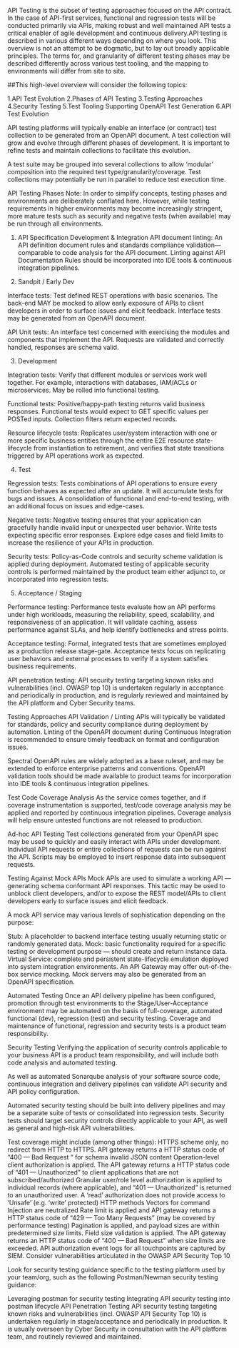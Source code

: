 
  API Testing is the subset of testing approaches focused on the API contract. In the case of API-first services, functional and regression tests will be conducted primarily via APIs, making robust and well maintained API tests a critical enabler of agile development and continuous delivery.API testing is described in various different ways depending on where you look. This overview is not an attempt to be dogmatic, but to lay out broadly applicable principles. The terms for, and granularity of different testing phases may be described differently across various test tooling, and the mapping to environments will differ from site to site.

##This high-level overview will consider the following topics:

1.API Test Evolution
2.Phases of API Testing
3.Testing Approaches
4.Security Testing
5.Test Tooling Supporting OpenAPI Test Generation
6.API Test Evolution

API testing platforms will typically enable an interface (or contract) test collection to be generated from an OpenAPI document. A test collection will grow and evolve through different phases of development. It is important to refine tests and maintain collections to facilitate this evolution.


A test suite may be grouped into several collections to allow ‘modular’ composition into the required test type/granularity/coverage. Test collections may potentially be run in parallel to reduce test execution time.

API Testing Phases
Note: In order to simplify concepts, testing phases and environments are deliberately conflated here. However, while testing requirements in higher environments may become increasingly stringent, more mature tests such as security and negative tests (when available) may be run through all environments.

1. API Specification Development & Integration
API document linting: An API definition document rules and standards compliance validation— comparable to code analysis for the API document. Linting against API Documentation Rules should be incorporated into IDE tools & continuous integration pipelines.

2. Sandpit / Early Dev

Interface tests: Test defined REST operations with basic scenarios. The back-end MAY be mocked to allow early exposure of APIs to client developers in order to surface issues and elicit feedback. Interface tests may be generated from an OpenAPI document.

API Unit tests: An interface test concerned with exercising the modules and components that implement the API. Requests are validated and correctly handled, responses are schema valid.

3. Development

Integration tests: Verify that different modules or services work well together. For example, interactions with databases, IAM/ACLs or microservices. May be rolled into functional testing.

Functional tests: Positive/happy-path testing returns valid business responses. Functional tests would expect to GET specific values per POSTed inputs. Collection filters return expected records.

Resource lifecycle tests: Replicates user/system interaction with one or more specific business entities through the entire E2E resource state-lifecycle from instantiation to retirement, and verifies that state transitions triggered by API operations work as expected.

4. Test

Regression tests: Tests combinations of API operations to ensure every function behaves as expected after an update. It will accumulate tests for bugs and issues. A consolidation of functional and end-to-end testing, with an additional focus on issues and edge-cases.

Negative tests: Negative testing ensures that your application can gracefully handle invalid input or unexpected user behavior. Write tests expecting specific error responses. Explore edge cases and field limits to increase the resilience of your APIs in production.

Security tests: Policy-as-Code controls and security scheme validation is applied during deployment. Automated testing of applicable security controls is performed maintained by the product team either adjunct to, or incorporated into regression tests.

5. Acceptance / Staging

Performance testing: Performance tests evaluate how an API performs under high workloads, measuring the reliability, speed, scalability, and responsiveness of an application. It will validate caching, assess performance against SLAs, and help identify bottlenecks and stress points.

Acceptance testing: Formal, integrated tests that are sometimes employed as a production release stage-gate. Acceptance tests focus on replicating user behaviors and external processes to verify if a system satisfies business requirements.

API penetration testing: API security testing targeting known risks and vulnerabilities (incl. OWASP top 10) is undertaken regularly in acceptance and periodically in production, and is regularly reviewed and maintained by the API platform and Cyber Security teams.

Testing Approaches
API Validation / Linting
APIs will typically be validated for standards, policy and security compliance during deployment by automation. Linting of the OpenAPI document during Continuous Integration is recommended to ensure timely feedback on format and configuration issues.

Spectral OpenAPI rules are widely adopted as a base ruleset, and may be extended to enforce enterprise patterns and conventions. OpenAPI validation tools should be made available to product teams for incorporation into IDE tools & continuous integration pipelines.

Test Code Coverage Analysis
As the service comes together, and if coverage instrumentation is supported, test/code coverage analysis may be applied and reported by continuous integration pipelines. Coverage analysis will help ensure untested functions are not released to production.

Ad-hoc API Testing
Test collections generated from your OpenAPI spec may be used to quickly and easily interact with APIs under development. Individual API requests or entire collections of requests can be run against the API. Scripts may be employed to insert response data into subsequent requests.

Testing Against Mock APIs
Mock APIs are used to simulate a working API — generating schema conformant API responses. This tactic may be used to unblock client developers, and/or to expose the REST model/APIs to client developers early to surface issues and elicit feedback.

A mock API service may various levels of sophistication depending on the purpose:

Stub: A placeholder to backend interface testing usually returning static or randomly generated data.
Mock: basic functionality required for a specific testing or development purpose — should create and return instance data.
Virtual Service: complete and persistent state-lifecycle emulation deployed into system integration environments.
An API Gateway may offer out-of-the-box service mocking. Mock servers may also be generated from an OpenAPI specification.

Automated Testing
Once an API delivery pipeline has been configured, promotion through test environments to the Stage/User-Acceptance environment may be automated on the basis of full-coverage, automated functional (dev), regression (test) and security testing. Coverage and maintenance of functional, regression and security tests is a product team responsibility.

Security Testing
Verifying the application of security controls applicable to your business API is a product team responsibility, and will include both code analysis and automated testing.

As well as automated Sonarqube analysis of your software source code, continuous integration and delivery pipelines can validate API security and API policy configuration.

Automated security testing should be built into delivery pipelines and may be a separate suite of tests or consolidated into regression tests. Security tests should target security controls directly applicable to your API, as well as general and high-risk API vulnerabilities.

Test coverage might include (among other things):
HTTPS scheme only, no redirect from HTTP to HTTPS.
API gateway returns a HTTP status code of “400 — Bad Request “ for schema invalid JSON content
Operation-level client authorization is applied. The API gateway returns a HTTP status code of “401 — Unauthorized” to client applications that are not subscribed/authorized
Granular user/role level authorization is applied to individual records (where applicable), and “401 — Unauthorized” is returned to an unauthorized user.
A ‘read’ authorization does not provide access to ‘Unsafe’ (e.g. ‘write’ protected) HTTP methods
Vectors for command Injection are neutralized
Rate limit is applied and API gateway returns a HTTP status code of “429 — Too Many Requests” (may be covered by performance testing)
Pagination is applied, and payload sizes are within predetermined size limits.
Field size validation is applied. The API gateway returns an HTTP status code of “400 — Bad Request” when size limits are exceeded.
API authorization event logs for all touchpoints are captured by SIEM.
Consider vulnerabilities articulated in the OWASP API Security Top 10

Look for security testing guidance specific to the testing platform used by your team/org, such as the following Postman/Newman security testing guidance:

Leveraging postman for security testing
Integrating API security testing into postman lifecycle
API Penetration Testing
API security testing targeting known risks and vulnerabilities (incl. OWASP API Security Top 10) is undertaken regularly in stage/acceptance and periodically in production. It is usually overseen by Cyber Security in consultation with the API platform team, and routinely reviewed and maintained.
